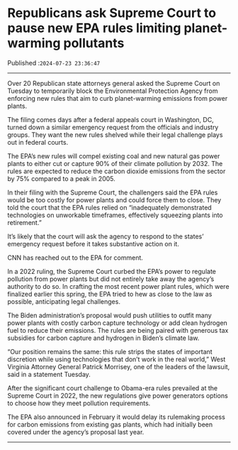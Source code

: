 # Republicans ask Supreme Court to pause new EPA rules limiting planet-warming pollutants

Published :`2024-07-23 23:36:47`

---

Over 20 Republican state attorneys general asked the Supreme Court on Tuesday to temporarily block the Environmental Protection Agency from enforcing new rules that aim to curb planet-warming emissions from power plants.

The filing comes days after a federal appeals court in Washington, DC, turned down a similar emergency request from the officials and industry groups. They want the new rules shelved while their legal challenge plays out in federal courts.

The EPA’s new rules will compel existing coal and new natural gas power plants to either cut or capture 90% of their climate pollution by 2032. The rules are expected to reduce the carbon dioxide emissions from the sector by 75% compared to a peak in 2005.

In their filing with the Supreme Court, the challengers said the EPA rules would be too costly for power plants and could force them to close. They told the court that the EPA rules relied on “inadequately demonstrated technologies on unworkable timeframes, effectively squeezing plants into retirement.”

It’s likely that the court will ask the agency to respond to the states’ emergency request before it takes substantive action on it.

CNN has reached out to the EPA for comment.

In a 2022 ruling, the Supreme Court curbed the EPA’s power to regulate pollution from power plants but did not entirely take away the agency’s authority to do so. In crafting the most recent power plant rules, which were finalized earlier this spring, the EPA tried to hew as close to the law as possible, anticipating legal challenges.

The Biden administration’s proposal would push utilities to outfit many power plants with costly carbon capture technology or add clean hydrogen fuel to reduce their emissions. The rules are being paired with generous tax subsidies for carbon capture and hydrogen in Biden’s climate law.

“Our position remains the same: this rule strips the states of important discretion while using technologies that don’t work in the real world,” West Virginia Attorney General Patrick Morrisey, one of the leaders of the lawsuit, said in a statement Tuesday.

After the significant court challenge to Obama-era rules prevailed at the Supreme Court in 2022, the new regulations give power generators options to choose how they meet pollution requirements.

The EPA also announced in February it would delay its rulemaking process for carbon emissions from existing gas plants, which had initially been covered under the agency’s proposal last year.

---

